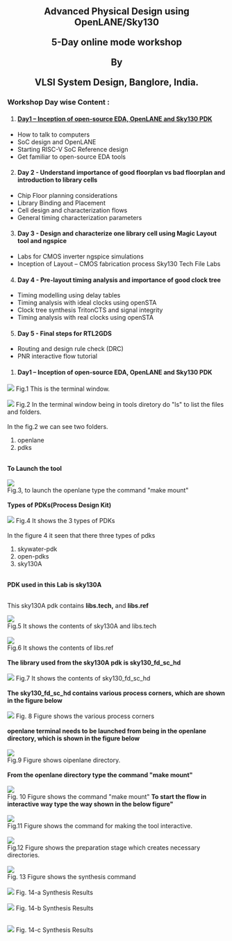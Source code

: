 <h2><p align="center">Advanced Physical Design using OpenLANE/Sky130</p><p align="center">5-Day online mode workshop</p><p align="center">By</p><p align="center">VLSI System Design, Banglore, India.</p></h2>

<h3>Workshop Day wise Content :</h3>
<ol start="1">
 <li>
  <h4><a href="https://github.com/mdzakirhussain/Advanced-Physical-Design-using-OpenLane-Sky130/blob/main/README.md#day1--inception-of-open-source-eda-openlane-and-sky130-pdk-1" >Day1 – Inception of open-source EDA, OpenLANE and Sky130 PDK</a></h4>
 </li>
</ol>
<ul>
 <li>
How to talk to computers  </li>
<li>SoC design and OpenLANE  </li>
<li>Starting RISC-V SoC Reference design  </li>
<li>Get familiar to open-source EDA tools
  </li>
</ul>
<ol start="2">
 <li>
<h4>Day 2 - Understand importance of good floorplan vs bad floorplan and introduction to library cells</h4>
 </li>
</ol>
<ul>
 <li>
Chip Floor planning considerations</li>
 <li>Library Binding and Placement</li>
 <li>Cell design and characterization flows</li>
 <li>General timing characterization parameters
 </li>
 </ul>
 <ol start="3">
 <li>
<h4>Day 3 - Design and characterize one library cell using Magic Layout tool and ngspice</h4>
 </li>
</ol>
<ul>
 <li>
Labs for CMOS inverter ngspice simulations </li>
 <li>Inception of Layout – CMOS fabrication process
Sky130 Tech File Labs
  </li>
 </ul>
   <ol start="4">
 <li>
<h4>Day 4 - Pre-layout timing analysis and importance of good clock tree</h4>
 </li>
</ol>
  <ul>
 <li>
Timing modelling using delay tables </li>
<li>Timing analysis with ideal clocks using openSTA </li>
<li>Clock tree synthesis TritonCTS and signal integrity </li>
<li>Timing analysis with real clocks using openSTA
  </li>
    </ul>
      <ol start="5">
 <li>
<h4>Day 5 - Final steps for RTL2GDS</h4>
  </li>
</ol>
<ul>
 <li>
Routing and design rule check (DRC) </li>
<li>PNR interactive flow tutorial
 </li>
  </ul>

<ol start="1">
 <li>
  <h4>Day1 – Inception of open-source EDA, OpenLANE and Sky130 PDK</h4>
 </li>
</ol>

<img src="day1/1 terminal.JPG">
Fig.1 This is the terminal window.<br/>
<br/><img src="day1/2. go to the working directory.JPG">
Fig.2 In the terminal window being in tools diretory do "ls" to list the files and folders.<br>  
<br/>In the fig.2 we can see two folders.<br>  
<ol>
<li>openlane</li>
 <li>pdks</li>
</ol><br/>
<b>To Launch the tool</b><br/>
<br/><img src="day1/4. openlane terminal.JPG">
<br/>Fig.3, to launch the openlane type the command "make mount"<br/>
<br/><b>Types of PDKs(Process Design Kit)</b><br/>
<br/><img src="day1/5 types of pdks.PNG">
Fig.4 It shows the 3 types of PDKs<br/>
<br/>In the figure 4 it seen that there three types of pdks<br/>
<ol><li>skywater-pdk</li><li>open-pdks</li><li>sky130A</li></ol><br/>
<b>PDK used in this Lab is sky130A</b><br/>
<br/><p>This sky130A pdk contains <b>libs.tech,</b> and <b>libs.ref</b></p>
<img src="day1/6 inside libs.tech.PNG">
<br/>Fig.5 It shows the contents of sky130A and libs.tech<br/>
<br/><img src="day1/7 inside libs.ref.PNG">
<br/>Fig.6 It shows the contents of libs.ref<br/>
<br/><b>The library used from the sky130A pdk is sky130_fd_sc_hd</b><br/>
<br/><img src="day1/8 lib we are working with.PNG">
Fig.7 It shows the contents of sky130_fd_sc_hd<br/>
<br/><b>The sky130_fd_sc_hd contains various process corners, which are shown in the figure below</b><br/>
<br/><img src="day1/9 process corners in the lib.PNG">
Fig. 8 Figure shows the various process corners<br/>
<br/><b>openlane terminal needs to be launched from being in the openlane directory, which is shown in the figure below</b><br/>
<br/><img src="day1/11 invoke openlane terminal from openlane dir.PNG">
<br/>Fig.9 Figure shows oipenlane directory.<br/>
<br/><b>From the openlane directory type the command "make mount"</b><br/>
<br/><img src="day1/12 invoking command.PNG"><br/>
Fig. 10 Figure shows the command "make mount"
<b>To start the flow in interactive way type the way shown in the below figure"</b><br/>
<br/><img src="day1/13 after invoking pre design.PNG"><br/>
Fig.11 Figure shows the command for making the tool interactive.<br/>
<br/><img src="day1/14 after prep.png"><br/>
Fig.12 Figure shows the preparation stage which creates necessary directories.</br>
<br/><img src="day1/15 run synth.png"><br/>
Fig. 13 Figure shows the synthesis command<br/>
<br/><img src="day1/16 synth1.PNG">
Fig. 14-a Synthesis Results<br/>
<br/><img src="day1/17 synth2.PNG">
Fig. 14-b Synthesis Results<br/>

<br/><img src="day1/18 synth3.PNG">
Fig. 14-c Synthesis Results<br/>



